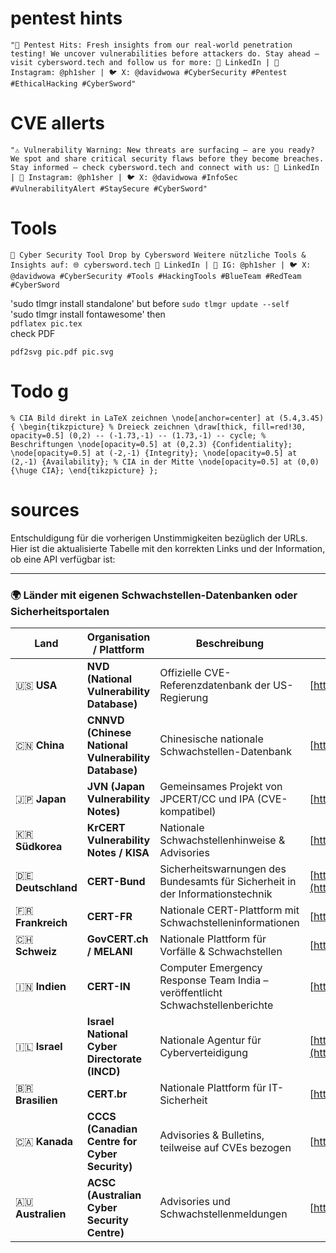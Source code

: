 # pentest hints 

`
"🚨 Pentest Hits: Fresh insights from our real-world penetration testing! We uncover vulnerabilities before attackers do.
Stay ahead — visit cybersword.tech and follow us for more:
🔗 LinkedIn | 📸 Instagram: @ph1sher | 🐦 X: @davidwowa
#CyberSecurity #Pentest #EthicalHacking #CyberSword"
`

# CVE allerts

`
"⚠️ Vulnerability Warning: New threats are surfacing — are you ready? We spot and share critical security flaws before they become breaches.
Stay informed — check cybersword.tech and connect with us:
🔗 LinkedIn | 📸 Instagram: @ph1sher | 🐦 X: @davidwowa
#InfoSec #VulnerabilityAlert #StaySecure #CyberSword"
`
# Tools

`
🧰 Cyber Security Tool Drop by Cybersword
Weitere nützliche Tools & Insights auf:
🌐 cybersword.tech
🔗 LinkedIn | 📸 IG: @ph1sher | 🐦 X: @davidwowa
#CyberSecurity #Tools #HackingTools #BlueTeam #RedTeam #CyberSword
`

'sudo tlmgr install standalone' but before `sudo tlmgr update --self`  
'sudo tlmgr install fontawesome'
then  
`pdflatex pic.tex`  
check PDF  

`pdf2svg pic.pdf pic.svg`  

# Todo g
`
      % CIA Bild direkt in LaTeX zeichnen
      \node[anchor=center] at (5.4,3.45) {
        \begin{tikzpicture}
            % Dreieck zeichnen
            \draw[thick, fill=red!30, opacity=0.5] (0,2) -- (-1.73,-1) -- (1.73,-1) -- cycle;
            % Beschriftungen
            \node[opacity=0.5] at (0,2.3) {Confidentiality};
            \node[opacity=0.5] at (-2,-1) {Integrity};
            \node[opacity=0.5] at (2,-1) {Availability};
            % CIA in der Mitte
            \node[opacity=0.5] at (0,0) {\huge CIA};
        \end{tikzpicture}
    };
`

# sources
Entschuldigung für die vorherigen Unstimmigkeiten bezüglich der URLs. Hier ist die aktualisierte Tabelle mit den korrekten Links und der Information, ob eine API verfügbar ist:

---

### 🌍 **Länder mit eigenen Schwachstellen-Datenbanken oder Sicherheitsportalen**

| **Land** | **Organisation / Plattform** | **Beschreibung** | **URL** | **API verfügbar** |
|----------|------------------------------|------------------|---------|-------------------|
| 🇺🇸 **USA** | **NVD (National Vulnerability Database)** | Offizielle CVE-Referenzdatenbank der US-Regierung | [https://nvd.nist.gov](https://nvd.nist.gov) | ✅ Ja |
| 🇨🇳 **China** | **CNNVD (Chinese National Vulnerability Database)** | Chinesische nationale Schwachstellen-Datenbank | [http://www.cnnvd.org.cn](http://www.cnnvd.org.cn) | ❌ Nein |
| 🇯🇵 **Japan** | **JVN (Japan Vulnerability Notes)** | Gemeinsames Projekt von JPCERT/CC und IPA (CVE-kompatibel) | [https://jvn.jp](https://jvn.jp) | ⚠️ Eingeschränkt |
| 🇰🇷 **Südkorea** | **KrCERT Vulnerability Notes / KISA** | Nationale Schwachstellenhinweise & Advisories | [https://www.krcert.or.kr](https://www.krcert.or.kr) | ❌ Nein |
| 🇩🇪 **Deutschland** | **CERT-Bund** | Sicherheitswarnungen des Bundesamts für Sicherheit in der Informationstechnik | [https://www.bsi.bund.de/EN/CERT-Bund](https://www.bsi.bund.de/EN/CERT-Bund) | ⚠️ Eingeschränkt |
| 🇫🇷 **Frankreich** | **CERT-FR** | Nationale CERT-Plattform mit Schwachstelleninformationen | [https://www.cert.ssi.gouv.fr](https://www.cert.ssi.gouv.fr) | ❌ Nein |
| 🇨🇭 **Schweiz** | **GovCERT.ch / MELANI** | Nationale Plattform für Vorfälle & Schwachstellen | [https://www.govcert.ch](https://www.govcert.ch) | ❌ Nein |
| 🇮🇳 **Indien** | **CERT-IN** | Computer Emergency Response Team India – veröffentlicht Schwachstellenberichte | [https://www.cert-in.org.in](https://www.cert-in.org.in) | ❌ Nein |
| 🇮🇱 **Israel** | **Israel National Cyber Directorate (INCD)** | Nationale Agentur für Cyberverteidigung | [https://www.gov.il/en/departments/israel_national_cyber_directorate](https://www.gov.il/en/departments/israel_national_cyber_directorate) | ❌ Nein |
| 🇧🇷 **Brasilien** | **CERT.br** | Nationale Plattform für IT-Sicherheit | [https://www.cert.br](https://www.cert.br) | ❌ Nein |
| 🇨🇦 **Kanada** | **CCCS (Canadian Centre for Cyber Security)** | Advisories & Bulletins, teilweise auf CVEs bezogen | [https://www.cyber.gc.ca](https://www.cyber.gc.ca) | ❌ Nein |
| 🇦🇺 **Australien** | **ACSC (Australian Cyber Security Centre)** | Advisories und Schwachstellenmeldungen | [https://www.cyber.gov.au](https://www.cyber.gov.au) | ❌ Nein |

